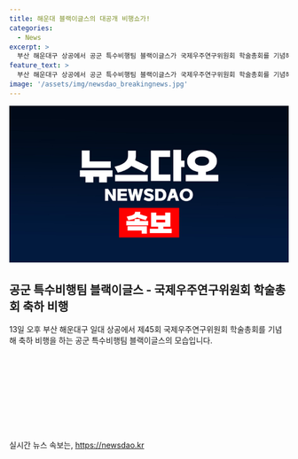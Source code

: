 ```yaml
---
title: 해운대 블랙이글스의 대공개 비행쇼가!
categories:
  - News
excerpt: >
  부산 해운대구 상공에서 공군 특수비행팀 블랙이글스가 국제우주연구위원회 학술총회를 기념해 축하 비행을 했다.
feature_text: >
  부산 해운대구 상공에서 공군 특수비행팀 블랙이글스가 국제우주연구위원회 학술총회를 기념해 축하 비행을 했다.
image: '/assets/img/newsdao_breakingnews.jpg'
---
```


<p><img src="/assets/img/newsdao_breakingnews.jpg" alt="ranknews 속보" /></p>

<h2 data-ke-size="size26">공군 특수비행팀 블랙이글스 - 국제우주연구위원회 학술총회 축하 비행</h2>

<p data-ke-size="size16">13일 오후 부산 해운대구 일대 상공에서 제45회 국제우주연구위원회 학술총회를 기념해 축하 비행을 하는 공군 특수비행팀 블랙이글스의 모습입니다. </p>

<p data-ke-size="size16">&nbsp;</p>

<p data-ke-size="size16">&nbsp;</p>

<p data-ke-size="size16">&nbsp;</p>

<p data-ke-size="size16">&nbsp;</p>

<p data-ke-size="size16">&nbsp;</p>
실시간 뉴스 속보는, <a href="https://newsdao.kr" rel="dofollow">https://newsdao.kr</a>


